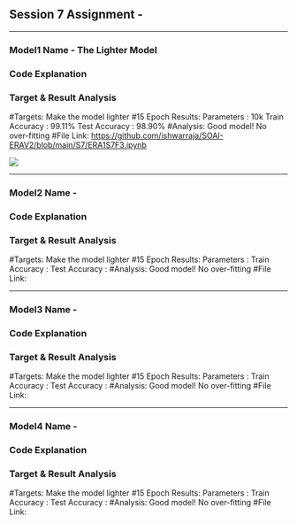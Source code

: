 ## Session 7 Assignment -
**********************************************************************************************************************
### Model1 Name - The Lighter Model
### Code Explanation


### Target & Result Analysis
#Targets: Make the model lighter
#15 Epoch Results: 
  Parameters : 10k
  Train Accuracy : 99.11%
  Test Accuracy : 98.90%
#Analysis:
  Good model!
  No over-fitting
#File Link: https://github.com/ishwarraja/SOAI-ERAV2/blob/main/S7/ERA1S7F3.ipynb

![](Images/Model1-TheLighterModel.png)


**********************************************************************************************************************
### Model2 Name - 
### Code Explanation




### Target & Result Analysis
#Targets: Make the model lighter
#15 Epoch Results: 
  Parameters : 
  Train Accuracy : 
  Test Accuracy : 
#Analysis:
  Good model!
  No over-fitting
#File Link:


**********************************************************************************************************************
### Model3 Name - 
### Code Explanation






### Target & Result Analysis
#Targets: Make the model lighter
#15 Epoch Results: 
  Parameters : 
  Train Accuracy : 
  Test Accuracy : 
#Analysis:
  Good model!
  No over-fitting
#File Link:


**********************************************************************************************************************
### Model4 Name - 
### Code Explanation




### Target & Result Analysis
#Targets: Make the model lighter
#15 Epoch Results: 
  Parameters : 
  Train Accuracy : 
  Test Accuracy : 
#Analysis:
  Good model!
  No over-fitting
#File Link:
